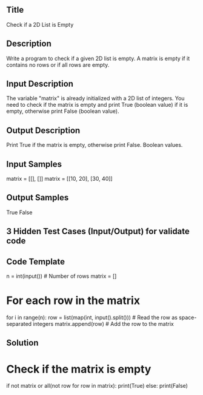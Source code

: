 ## Title
Check if a 2D List is Empty

## Description
Write a program to check if a given 2D list is empty. 
A matrix is empty if it contains no rows or if all rows are empty.

## Input Description
The variable "matrix" is already initialized with a 2D list of integers.
You need to check if the matrix is empty and print True (boolean value) if it is empty, 
otherwise print False (boolean value).

## Output Description
Print True if the matrix is empty, otherwise print False. Boolean values.

## Input Samples
matrix = [[], []]
matrix = [[10, 20], [30, 40]]

## Output Samples
True
False

## 3 Hidden Test Cases (Input/Output) for validate code


## Code Template
n = int(input())  # Number of rows
matrix = []

# For each row in the matrix
for i in range(n):
    row = list(map(int, input().split()))  # Read the row as space-separated integers
    matrix.append(row)  # Add the row to the matrix


## Solution
# Check if the matrix is empty
if not matrix or all(not row for row in matrix):
    print(True)
else:
    print(False)